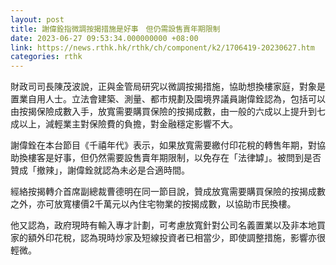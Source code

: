 ```yaml
---
layout: post
title: 謝偉銓指微調按揭措施是好事　但仍需設售賣年期限制
date: 2023-06-27 09:53:34.000000000 +08:00
link: https://news.rthk.hk/rthk/ch/component/k2/1706419-20230627.htm
categories: rthk
---
```


財政司司長陳茂波說，正與金管局研究以微調按揭措施，協助想換樓家庭，對象是置業自用人士。立法會建築、測量、都市規劃及園境界議員謝偉銓認為，包括可以由按揭保險成數入手，放寬需要購買保險的按揭成數，由一般的六成以上提升到七成以上，減輕業主對保險費的負擔，對金融穩定影響不大。

謝偉銓在本台節目《千禧年代》表示，如果放寬需要繳付印花稅的轉售年期，對協助換樓客是好事，但仍然需要設售賣年期限制，以免存在「法律罅」。被問到是否贊成「撤辣」，謝偉銓就認為未必是合適時間。

經絡按揭轉介首席副總裁曹德明在同一節目說，贊成放寬需要購買保險的按揭成數之外，亦可放寬樓價2千萬元以內住宅物業的按揭成數，以協助巿民換樓。

他又認為，政府現時有輸入專才計劃，可考慮放寬針對公司名義置業以及非本地買家的額外印花稅，認為現時炒家及短線投資者已相當少，即使調整措施，影響亦很輕微。
